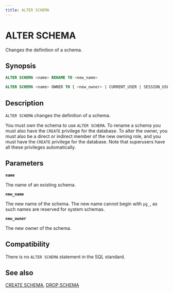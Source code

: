 ```yaml
---
title: ALTER SCHEMA
---
```


# ALTER SCHEMA

Changes the definition of a schema.

## Synopsis

```sql
ALTER SCHEMA <name> RENAME TO <new_name>

ALTER SCHEMA <name> OWNER TO { <new_owner> | CURRENT_USER | SESSION_USER }
```

## Description

`ALTER SCHEMA` changes the definition of a schema.

You must own the schema to use `ALTER SCHEMA`. To rename a schema you must also have the `CREATE` privilege for the database. To alter the owner, you must also be a direct or indirect member of the new owning role, and you must have the `CREATE` privilege for the database. Note that superusers have all these privileges automatically.

## Parameters

**`name`**

The name of an existing schema.

**`new_name`**

The new name of the schema. The new name cannot begin with `pg_`, as such names are reserved for system schemas.

**`new_owner`**

The new owner of the schema.

## Compatibility

There is no `ALTER SCHEMA` statement in the SQL standard.

## See also

[CREATE SCHEMA](/docs/sql-stmts/sql-stmt-create-schema.md), [DROP SCHEMA](/docs/sql-stmts/sql-stmt-drop-schema.md)

